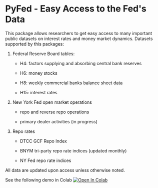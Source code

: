 # PyFed - Easy Access to the Fed's Data

This package allows researchers to get easy access to many important public datasets on interest rates and money market dynamics. Datasets supported by this packages:

1. Federal Reserve Board tables: 

    - H4: factors supplying and absorbing central bank reserves 

    - H6: money stocks 

    - H8: weekly commercial banks balance sheet data

    - H15: interest rates 

2. New York Fed open market operations

    - repo and reverse repo operations

    - primary dealer activities (in progress)

3. Repo rates

    - DTCC GCF Repo Index

    - BNYM tri-party repo rate indices (updated monthly)

    - NY Fed repo rate indices

All data are updated upon access unless otherwise noted.

See the following demo in Colab [![Open In Colab](https://colab.research.google.com/assets/colab-badge.svg)](https://colab.research.google.com/github/yj1990/fed_api/blob/master/demo.ipynb)

